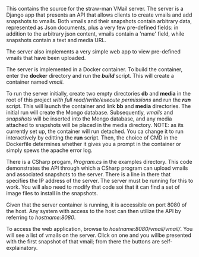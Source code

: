 This contains the source for the straw-man VMail server.  The server is a Django app that presents an API that allows clients to create vmails and add snapshots to vmails.   Both vmails and their snapshots contain arbitrary data, represented as Json documents, plus a very few pre-defined fields: in addition to the arbitrary json content, vmails contain a 'name' field, while snapshots contain a text and media URL.

The server also implements a very simple web app to view pre-defined vmails that have been uploaded.

The server is implemented in a Docker container.  To build the container, enter the **docker** directory and run the ***build*** script.   This will create a container named *vmail*.  

To run the server initially, create two empty directories **db** and **media** in the root of this project *with full read/write/execute permissions* and run the ***run*** script.   This will launch the container and link **bb** and **media** directories.  The initial run will create the Mongo database.   Subsequently, *vmails* and *snapshots* will be inserted into the Mongo database, and any media attached to snapshots will be placed in the media directory.   NOTE: as its currently set up, the container will run detached.   You ca change it to run interactively by editting the **run** script.   Then, the choice of CMD in the Dockerfile determines whether it gives you a prompt in the container or simply spews the apache error log.

There is a CSharp progam, *Program.cs* in the examples directory.   This code demonstrates the API through which a CSharp program can upload vmails and associated snapshots to the server.   There is a line in there that specifies the IP address of the server.  The server must be running for this to work.  You will also need to modify that code soi that it can find a set of image files to install in the snapshots.

Given that the server container is running, it is accessible on port 8080 of the host.   Any system with access to the host can then utilize the API by referring to *hostname:8080*.

To access the web application, browse to *hostname:8080/vmail/vmail/*.   You will see a list of vmails on the server.   Click on one and you willbe presented with the first snapshot of that vmail; from there the buttons are self-explainatory.


